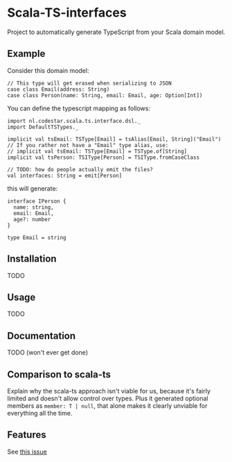 # Scala-TS-interfaces

Project to automatically generate TypeScript from your Scala domain model.

## Example
Consider this domain model:
```
// This type will get erased when serializing to JSON
case class Email(address: String)
case class Person(name: String, email: Email, age: Option[Int])

```

You can define the typescript mapping as follows:
```
import nl.codestar.scala.ts.interface.dsl._
import DefaultTSTypes._

implicit val tsEmail: TSType[Email] = tsAlias[Email, String]("Email")
// If you rather not have a "Email" type alias, use:
// implicit val tsEmail: TSType[Email] = TSType.of[String]
implicit val tsPerson: TSIType[Person] = TSIType.fromCaseClass

// TODO: how do people actually emit the files?
val interfaces: String = emit[Person]
```

this will generate:
```
interface IPerson {
  name: string,
  email: Email,
  age?: number
}

type Email = string
```

## Installation
TODO

## Usage
TODO

## Documentation
TODO (won't ever get done)

## Comparison to scala-ts

Explain why the scala-ts approach isn't viable for us, because it's fairly limited and doesn't allow control over types. Plus it generated optional members as `member: T | null`, that alone makes it clearly unviable for everything all the time.

## Features

See [this issue](https://github.com/code-star/scala-ts-interfaces/issues/1)
